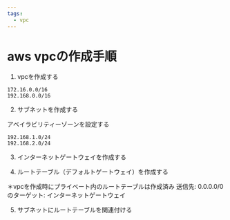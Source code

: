 ```yaml
---
tags:
  - vpc
---
```


# aws vpcの作成手順
1. vpcを作成する

```
172.16.0.0/16
192.168.0.0/16
```

2. サブネットを作成する

アベイラビリティーゾーンを設定する
```
192.168.1.0/24
192.168.2.0/24
```

3. インターネットゲートウェイを作成する

4. ルートテーブル（デフォルトゲートウェイ）を作成する

＊vpcを作成時にプライベート内のルートテーブルは作成済み
送信先: 0.0.0.0/0 のターゲット: インターネットゲートウェイ

5. サブネットにルートテーブルを関連付ける

